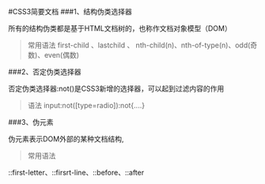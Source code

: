 #CSS3简要文档
###1、结构伪类选择器

所有的结构伪类都是基于HTML文档树的，也称作文档对象模型（DOM）

>常用语法
first-child 、lastchild 、 nth-child(n)、nth-of-type(n)、odd(奇数)、even(偶数)

###2、否定伪类选择器

否定伪类选择器:not()是CSS3新增的选择器，可以起到过滤内容的作用

>语法
input:not([type=radio]):not{....}

###3、伪元素

伪元素表示DOM外部的某种文档结构,

>常用语法

::first-letter、::firsrt-line、::before、::after






